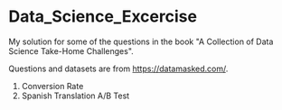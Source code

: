 # Data_Science_Excercise


My solution for some of the questions in the book "A Collection of Data Science Take-Home Challenges".

Questions and datasets are from https://datamasked.com/.

1. Conversion Rate
2. Spanish Translation A/B Test

